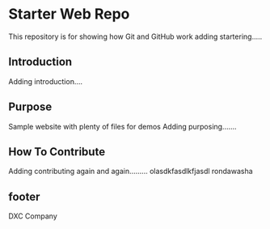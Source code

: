 # Starter Web Repo

This repository is for showing how Git and GitHub work
adding startering.....

## Introduction

Adding introduction....

## Purpose

Sample website with plenty of files for demos
Adding purposing.......

## How To Contribute
Adding contributing again and again.........
olasdkfasdlkfjasdl
rondawasha

## footer
DXC Company
